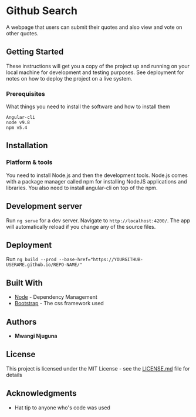 # Github Search

A webpage that users can submit their quotes and also view and vote on other quotes. 

## Getting Started

These instructions will get you a copy of the project up and running on your local machine for development and testing purposes. See deployment for notes on how to deploy the project on a live system.

### Prerequisites

What things you need to install the software and how to install them
```
Angular-cli
node v9.8
npm v5.4
```
## Installation

### Platform & tools

You need to install Node.js and then the development tools. Node.js comes with a package manager called npm for installing NodeJS applications and libraries.
You also need to install angular-cli on top of the npm.

## Development server

Run `ng serve` for a dev server. Navigate to `http://localhost:4200/`. The app will automatically reload if you change any of the source files.

## Deployment

Run `ng build --prod --base-href="https://YOURGITHUB-USERAME.github.io/REPO-NAME/"`


## Built With
* [Node](https://nodejs.org/) - Dependency Management
* [Bootstrap](http://getbootstrap.com/docs/3.3/) - The css framework used

## Authors

* **Mwangi Njuguna**

## License

This project is licensed under the MIT License - see the [LICENSE.md](LICENSE.md) file for details

## Acknowledgments

* Hat tip to anyone who's code was used
